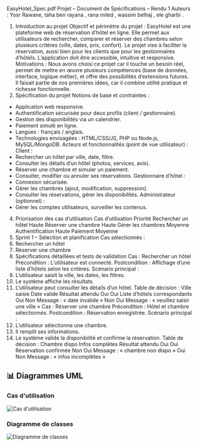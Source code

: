 EasyHotel_Spec.pdf
Projet – Document de Spécifications – Rendu 1
Auteurs : Yosr Rawane, taha ben rayana , rana miled , wassim belhaj , ele gharbi .
1. Introduction au projet
Objectif et périmètre du projet :
EasyHotel est une plateforme web de réservation d’hôtel en ligne. Elle permet aux utilisateurs de rechercher, comparer et réserver des chambres selon plusieurs critères (ville, dates, prix, confort). Le projet vise à faciliter la réservation, aussi bien pour les clients que pour les gestionnaires d’hôtels. L’application doit être accessible, intuitive et responsive.
Motivations :
Nous avons choisi ce projet car il touche un besoin réel, permet de mettre en œuvre plusieurs compétences (base de données, interface, logique métier), et offre des possibilités d’extensions futures. Il faisait partie de nos premières idées, car il combine utilité pratique et richesse fonctionnelle.
2. Spécification du projet
Notions de base et contraintes :
- Application web responsive.
- Authentification sécurisée pour deux profils (client / gestionnaire).
- Gestion des disponibilités via un calendrier.
- Paiement simulé en ligne.
- Langues : français / anglais.
- Technologies envisagées : HTML/CSS/JS, PHP ou Node.js, MySQL/MongoDB.
Acteurs et fonctionnalités (point de vue utilisateur) :
Client :
- Rechercher un hôtel par ville, date, filtre.
- Consulter les détails d’un hôtel (photos, services, avis).
- Réserver une chambre et simuler un paiement.
- Consulter, modifier ou annuler ses réservations.
Gestionnaire d’hôtel :
- Connexion sécurisée.
- Gérer les chambres (ajout, modification, suppression).
- Consulter les réservations, gérer les disponibilités.
Administrateur (optionnel) :
- Gérer les comptes utilisateurs, surveiller les contenus.
4. Priorisation des cas d’utilisation
Cas d’utilisation	Priorité
Rechercher un hôtel	Haute
Réserver une chambre	Haute
Gérer les chambres	Moyenne
Authentification	Haute
Paiement	Moyenne
5. Sprint 1 – Sélection et planification
Cas sélectionnés :
1. Rechercher un hôtel
2. Réserver une chambre
6. Spécifications détaillées et tests de validation
Cas : Rechercher un hôtel
Précondition : L’utilisateur est connecté.
Postcondition : Affichage d’une liste d’hôtels selon les critères.
Scénario principal :
1. L’utilisateur saisit la ville, les dates, les filtres.
2. Le système affiche les résultats.
3. L’utilisateur peut consulter les détails d’un hôtel.
Table de décision :
Ville saisie	Date valide	Résultat attendu
Oui	Oui	Liste d’hôtels correspondants
Oui	Non	Message : « date invalide »
Non	Oui	Message : « veuillez saisir une ville »
Cas : Réserver une chambre
Précondition : Hôtel et chambre sélectionnés.
Postcondition : Réservation enregistrée.
Scénario principal :
1. L’utilisateur sélectionne une chambre.
2. Il remplit ses informations.
3. Le système valide la disponibilité et confirme la réservation.
Table de décision :
Chambre dispo	Infos complètes	Résultat attendu
Oui	Oui	Réservation confirmée
Non	Oui	Message : « chambre non dispo »
Oui	Non	Message : « infos incomplètes »
## 📊 Diagrammes UML

### Cas d'utilisation
![Cas d'utilisation](diagrammes/cas_utilisation.png)

### Diagramme de classes
![Diagramme de classes](diagrammes/diagramme_classe.png)
